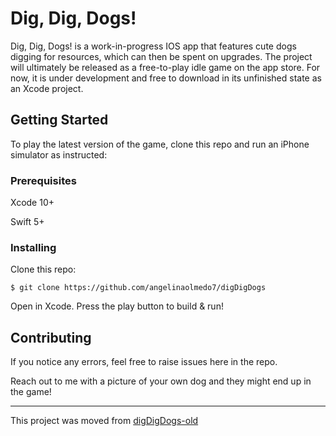 # Dig, Dig, Dogs!
Dig, Dig, Dogs! is a work-in-progress IOS app that features cute dogs digging for resources, which can then be spent on upgrades. The project will ultimately be released as a free-to-play idle game on the app store. For now, it is under development and free to download in its unfinished state as an Xcode project.
## Getting Started
To play the latest version of the game, clone this repo and run an iPhone simulator as instructed:
### Prerequisites
Xcode 10+

Swift 5+

### Installing
Clone this repo:
```
$ git clone https://github.com/angelinaolmedo7/digDigDogs
```
Open in Xcode. Press the play button to build & run!

## Contributing
If you notice any errors, feel free to raise issues here in the repo. 

Reach out to me with a picture of your own dog and they might end up in the game!
___

This project was moved from [digDigDogs-old](https://github.com/angelinaolmedo7/digDigDogs-old)
